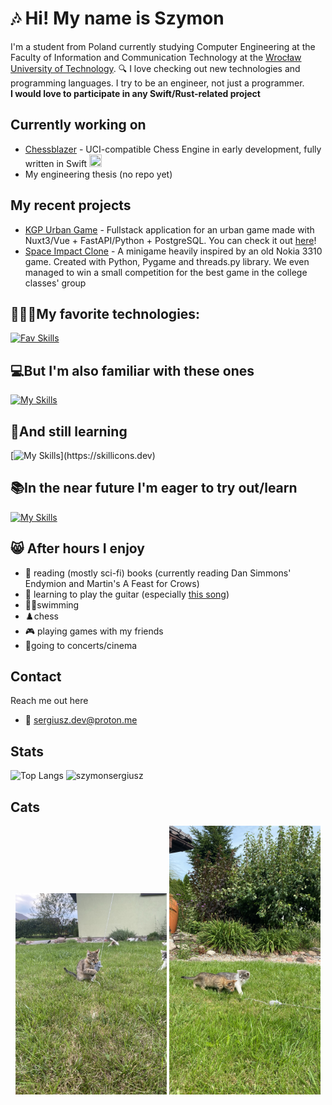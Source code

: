 # 🎶 Hi! My name is Szymon
I'm a student from Poland currently studying Computer Engineering at the Faculty of Information and Communication Technology at the [Wrocław University of Technology](https://pwr.edu.pl/en/).
🔍
I love checking out new technologies and programming languages. I try to be an engineer, not just a programmer.
<br><b> I would love to participate in any Swift/Rust-related project </b>
## Currently working on
- [Chessblazer](https://github.com/SzymonSergiusz/Chessblazer) - UCI-compatible Chess Engine in early development, fully written in Swift <img src="https://skillicons.dev/icons?i=swift" width="20px" height="20px" />
- My engineering thesis (no repo yet)
## My recent projects
- [KGP Urban Game](https://github.com/SzymonSergiusz/kgp-urban-game) - Fullstack application for an urban game made with Nuxt3/Vue + FastAPI/Python + PostgreSQL. You can check it out [here](https://koronagorpolskich.vercel.app/)! 
- [Space Impact Clone](https://github.com/SzymonSergiusz/SO2-space-threads-invader) - A minigame heavily inspired by an old Nokia 3310 game. Created with Python, Pygame and threads.py library. We even managed to win a small competition for the best game in the college classes' group




## 🧑🏻‍💻My favorite technologies:
[![Fav Skills](https://skillicons.dev/icons?i=kotlin,python,vuejs,svelte,postgresql,linux,apple,github,postman)](https://skillicons.dev)
## 💻But I'm also familiar with these ones
[![My Skills](https://skillicons.dev/icons?i=js,html,css,java,cpp,cs,mysql,androidstudio,windows)](https://skillicons.dev)
## 🧠And still learning
[![My Skills](https://skillicons.dev/icons?i=rust,swift,)](https://skillicons.dev)
## 📚In the near future I'm eager to try out/learn
[![My Skills](https://skillicons.dev/icons?i=elixir,zig)](https://skillicons.dev)
## 😸 After hours I enjoy
- 📖 reading (mostly sci-fi) books (currently reading Dan Simmons' Endymion and Martin's A Feast for Crows)
- 🎸 learning to play the guitar (especially [this song](https://youtu.be/A2n2IpD00nA?si=2wR0toYq-jv1HE24))
- 🏊🏻swimming
- ♟️chess
- 🎮 playing games with my friends
- 🎼going to concerts/cinema
## Contact
Reach me out here
- 📧 sergiusz.dev@proton.me
## Stats
![Top Langs](https://github-readme-stats.vercel.app/api/top-langs/?username=szymonsergiusz&hide_progress=true)
![szymonsergiusz](https://komarev.com/ghpvc/?username=szymonsergiusz&label=Profile%20views&color=0e75b6&style=flat)
## Cats
<p align="center">
  <img src="https://github.com/SzymonSergiusz/SzymonSergiusz/blob/main/cats3.jpeg?raw=true" height="50%" width="48%" alt="Cat Image 1">
  <img src="https://github.com/SzymonSergiusz/SzymonSergiusz/blob/main/cats4.JPG?raw=true" height="50%" width="48%" alt="Cat Image 2">
</p>
